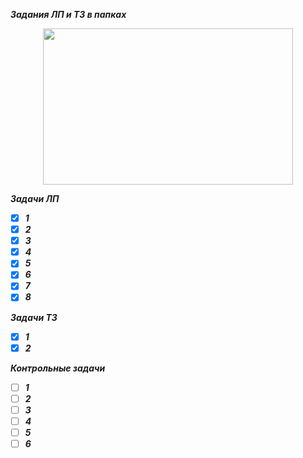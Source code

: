 ﻿***Задания ЛП и ТЗ в папках***
<p align="center">
  <img width="400" height="250" src="https://365solutions.ru/wp-content/uploads/2016/11/excel.png">
</p>

﻿***Задачи ЛП***
- [X] ***1***
- [X] ***2***
- [X] ***3***
- [X] ***4***
- [X] ***5***
- [X] ***6***
- [X] ***7***
- [X] ***8***

﻿***Задачи ТЗ***
 
- [X] ***1***
- [X] ***2***

﻿***Контрольные задачи***
- [ ] ***1***
- [ ] ***2***
- [ ] ***3***
- [ ] ***4***
- [ ] ***5***
- [ ] ***6***
